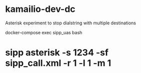 # kamailio-dev-dc

Asterisk experiment to stop dialstring with multiple destinations

docker-compose exec sipp_uas bash
# sipp asterisk -s 1234 -sf sipp_call.xml -r 1 -l 1 -m 1